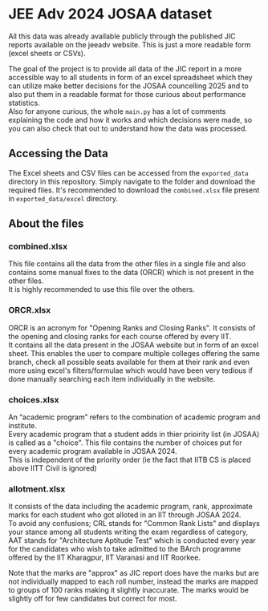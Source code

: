 # JEE Adv 2024 JOSAA dataset

All this data was already available publicly through the published JIC reports available on the jeeadv website. This is just a more readable form (excel sheets or CSVs).

The goal of the project is to provide all data of the JIC report in a more accessible way to all students in form of an excel spreadsheet which they can utilize make better decisions for the JOSAA councelling 2025 and to also put them in a readable format for those curious about performance statistics.<br>
Also for anyone curious, the whole `main.py` has a lot of comments explaining the code and how it works and which decisions were made, so you can also check that out to understand how the data was processed.


## Accessing the Data

The Excel sheets and CSV files can be accessed from the `exported_data`  directory in this repository. Simply navigate to the folder and download the required files.
It's recommended to download the `combined.xlsx` file present in `exported_data/excel` directory.

## About the files

### combined.xlsx
This file contains all the data from the other files in a single file and also contains some manual fixes to the data (ORCR) which is not present in the other files.<br>
It is highly recommended to use this file over the others.

### ORCR.xlsx
 
ORCR is an acronym for "Opening Ranks and Closing Ranks". It consists of the opening and closing ranks for each course offered by every IIT.<br>
It contains all the data present in the JOSAA website but in form of an excel sheet. This enables the user to compare multiple colleges offering the same branch, check all possible seats available for them at their rank and even more using excel's filters/formulae which would have been very tedious if done manually searching each item individually in the website.

### choices.xlsx

An “academic program” refers to the combination of academic program and institute.<br>
Every academic program that a student adds in thier prioirity list (in JOSAA) is called as a "choice".
This file contains the number of choices put for every academic program available in JOSAA 2024.<br>
This is independent of the priority order (ie the fact that IITB CS is placed above IITT Civil is ignored)

###  allotment.xlsx

It consists of the data including the academic program, rank, approximate marks for each student who got alloted in an IIT through JOSAA 2024.<br>
To avoid any confusions; CRL stands for "Common Rank Lists" and displays your stance among all students writing the exam regardless of category, AAT stands for "Architecture Aptitude Test" which is conducted every year for the candidates who wish to take admitted to the BArch programme offered by the IIT Kharagpur, IIT Varanasi and IIT Roorkee. 

Note that the marks are "approx" as JIC report does have the marks but are not individually mapped to each roll number, instead the marks are mapped to groups of 100 ranks making it slightly inaccurate. The marks would be slightly off for few candidates but correct for most.














